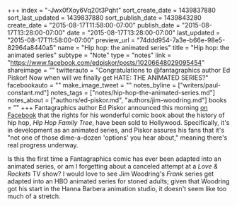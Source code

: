 +++
index = "-Jwx0fXoy6Vq20t3Pqht"
sort_create_date = 1439837880
sort_last_updated = 1439837880
sort_publish_date = 1439843280
create_date = "2015-08-17T11:58:00-07:00"
publish_date = "2015-08-17T13:28:00-07:00"
date = "2015-08-17T13:28:00-07:00"
last_updated = "2015-08-17T11:58:00-07:00"
preview_url = "74ddd954-7a3e-b66e-98e5-82964a8440a5"
name = "Hip hop: the animated series"
title = "Hip hop: the animated series"
subtype = "Note"
type = "notes"
link = "https://www.facebook.com/edpiskor/posts/10206648029095454"
shareimage = ""
twitterauto = "Congratulations to @fantagraphics author Ed Piskor! Now when will we finally get HATE: THE ANIMATED SERIES?"
facebookauto = ""
make_image_tweet = ""
notes_byline = ["writers/paul-constant.md"]
notes_tags = ["notes/hip-hop-the-animated-series.md"]
notes_about = ["authors/ed-piskor.md", "authors/jim-woodring.md"]
books = ""
+++
Fantagraphics author Ed Piskor announced this morning [on Facebook](https://www.facebook.com/edpiskor/posts/10206648029095454) that the rights for his wonderful comic book about the history of hip hop, *Hip Hop Family Tree*, have been sold to Hollywood. Specifically, it's in development as an animated series, and Piskor assures his fans that it's "not one of those dime-a-dozen 'options' you hear about," meaning there's real progress underway.

Is this the first time a Fantagraphics comic has ever been adapted into an animated series, or am I forgetting about a canceled attempt at a *Love & Rockets* TV show? I would love to see Jim Woodring's *Frank* series get adapted into an HBO animated series for stoned adults; given that Woodring got his start in the Hanna Barbera animation studio, it doesn't seem like too much of a stretch.